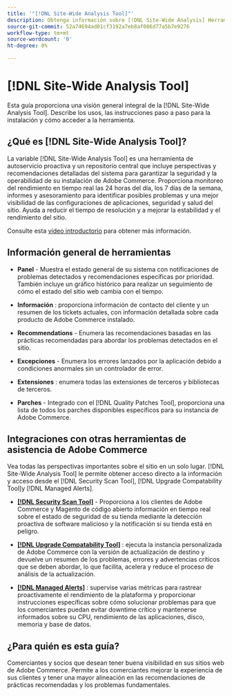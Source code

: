 ```yaml
---
title: '"[!DNL Site-Wide Analysis Tool]"'
description: Obtenga información sobre [!DNL Site-Wide Analysis] Herramienta, sus usos, el proceso de instalación y cómo obtener acceso
source-git-commit: 52a74694ad01cf3192a7eb8af086d77a5b7e9276
workflow-type: tm+mt
source-wordcount: '0'
ht-degree: 0%

---
```


# [!DNL Site-Wide Analysis Tool]

Esta guía proporciona una visión general integral de la [!DNL Site-Wide Analysis Tool]. Describe los usos, las instrucciones paso a paso para la instalación y cómo acceder a la herramienta.

## ¿Qué es [!DNL Site-Wide Analysis Tool]?

La variable [!DNL Site-Wide Analysis Tool] es una herramienta de autoservicio proactiva y un repositorio central que incluye perspectivas y recomendaciones detalladas del sistema para garantizar la seguridad y la operabilidad de su instalación de Adobe Commerce. Proporciona monitoreo del rendimiento en tiempo real las 24 horas del día, los 7 días de la semana, informes y asesoramiento para identificar posibles problemas y una mejor visibilidad de las configuraciones de aplicaciones, seguridad y salud del sitio. Ayuda a reducir el tiempo de resolución y a mejorar la estabilidad y el rendimiento del sitio.

Consulte esta [vídeo introductorio](https://www.youtube.com/watch?v=KW2R8ki_RG4) para obtener más información.

## Información general de herramientas

- **Panel** - Muestra el estado general de su sistema con notificaciones de problemas detectados y recomendaciones específicas por prioridad. También incluye un gráfico histórico para realizar un seguimiento de cómo el estado del sitio web cambia con el tiempo.

- **Información** : proporciona información de contacto del cliente y un resumen de los tickets actuales, con información detallada sobre cada producto de Adobe Commerce instalado.

- **Recommendations** - Enumera las recomendaciones basadas en las prácticas recomendadas para abordar los problemas detectados en el sitio.

- **Excepciones** - Enumera los errores lanzados por la aplicación debido a condiciones anormales sin un controlador de error.

- **Extensiones** : enumera todas las extensiones de terceros y bibliotecas de terceros.

- **Parches** - Integrado con el [!DNL Quality Patches Tool], proporciona una lista de todos los parches disponibles específicos para su instancia de Adobe Commerce.

## Integraciones con otras herramientas de asistencia de Adobe Commerce

Vea todas las perspectivas importantes sobre el sitio en un solo lugar. [!DNL Site-Wide Analysis Tool] le permite obtener acceso directo a la información y acceso desde el [!DNL Security Scan Tool], [!DNL Upgrade Compatability Tool]y [!DNL Managed Alerts].

- [**[!DNL Security Scan Tool]**](https://docs.magento.com/user-guide/magento/security-scan.html) - Proporciona a los clientes de Adobe Commerce y Magento de código abierto información en tiempo real sobre el estado de seguridad de su tienda mediante la detección proactiva de software malicioso y la notificación si su tienda está en peligro.

- [**[!DNL Upgrade Compatability Tool]**](https://experienceleague.adobe.com/docs/commerce-operations/upgrade-guide/upgrade-compatibility-tool/overview.html?lang=en) : ejecuta la instancia personalizada de Adobe Commerce con la versión de actualización de destino y devuelve un resumen de los problemas, errores y advertencias críticos que se deben abordar, lo que facilita, acelera y reduce el proceso de análisis de la actualización.

- [**[!DNL Managed Alerts]**](https://support.magento.com/hc/en-us/sections/360010758472-Managed-alerts-for-Adobe-Commerce) : supervise varias métricas para rastrear proactivamente el rendimiento de la plataforma y proporcionar instrucciones específicas sobre cómo solucionar problemas para que los comerciantes puedan evitar downtime crítico y mantenerse informados sobre su CPU, rendimiento de las aplicaciones, disco, memoria y base de datos.

## ¿Para quién es esta guía?

Comerciantes y socios que desean tener buena visibilidad en sus sitios web de Adobe Commerce. Permite a los comerciantes mejorar la experiencia de sus clientes y tener una mayor alineación en las recomendaciones de prácticas recomendadas y los problemas fundamentales.
